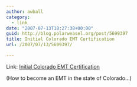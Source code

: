 ```yaml
---
author: awball
category:
  - link
date: "2007-07-13T18:27:38+00:00"
guid: http://blog.polarweasel.org/post/5699397
title: Initial Colorado EMT Certification
url: /2007/07/13/5699397/

---
```

Link: [Initial Colorado EMT Certification](http://www.cdphe.state.co.us/em/CertificationEducation/certification/certrequire.html)

(How to become an EMT in the state of Colorado…)
